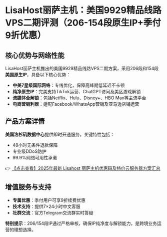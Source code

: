 # LisaHost丽萨主机：美国9929精品线路VPS二期评测（206-154段原生IP+季付9折优惠）

## 核心优势与网络性能

LisaHost丽萨主机推出的美国9929精品线路VPS二期方案，采用206段和154段**美国原生IP**，具备以下核心优势：

- **中美7星级国际网络**：专线优化，保障高峰期低延迟不卡顿
- **纯净原生IP**：完美支持TikTok运营、ChatGPT访问及美区游戏解锁
- **流媒体全解锁**：包括Netflix、Hulu、Disney+、HBO Max等主流平台
- **电商营销利器**：适配Facebook/WhatsApp营销及亚马逊店铺运营

## 产品方案详情

**美国洛杉矶数据中心**提供即时开通服务，关键特性包括：
- 48小时无条件退款保障
- 专业级DDoS防护
- 99.9%网络可用性承诺

👉 [【点击查看】2025年最新 Lisahost 丽萨主机优惠码及特价云服务器方案汇总](https://bit.ly/lisazhuji)

## 增值服务与支持

- **专属优惠**：季付用户可享9折续费优惠
- **技术支持**：提供7×24小时中文客服
- **社群交流**：官方Telegram交流群实时答疑

**特别提示**：206/154段IP通过严格审核，确保IP纯净度与解锁能力，是跨境业务运营的理想选择。